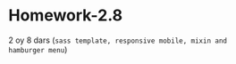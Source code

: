 # Homework-2.8

2 oy 8 dars (<code>sass template, responsive mobile, mixin and hamburger menu</code>)
